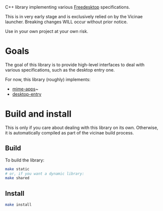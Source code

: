 C++ library implementing various [Freedesktop](https://specifications.freedesktop.org/) specifications. 

This is in very early stage and is exclusively relied on by the Vicinae launcher. Breaking changes WILL occur without prior notice.

Use in your own project at your own risk.

# Goals

The goal of this library is to provide high-level interfaces to deal with various specifications, such as the desktop entry one.

For now, this library (roughly) implements:
- [mime-apps](https://specifications.freedesktop.org/mime-apps-spec/latest/)~
- [desktop-entry](https://specifications.freedesktop.org/desktop-entry-spec/latest/)

# Build and install

This is only if you care about dealing with this library on its own.
Otherwise, it is automatically compiled as part of the vicinae build process.

## Build

To build the library:

```bash
make static
# or, if you want a dynamic library:
make shared
```

## Install

```bash
make install
```
